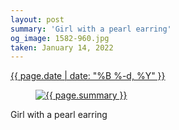 ```yaml
---
layout: post
summary: 'Girl with a pearl earring'
og_image: 1582-960.jpg
taken: January 14, 2022
---
```


<div class="post">
 <time>
  <a href="/1582">
   {{ page.date | date: "%B %-d, %Y" }}
  </a>
 </time>
 <a href="/1582">
  <figure data-taken="1/14/2022">
   <img alt="{{ page.summary }}" sizes="(min-width: 700px) 50vw, calc(100vw - 2rem)" src="{{ site.assets_url }}/1582-480.jpg" srcset="{{ site.assets_url }}/1582-240.jpg 240w, {{ site.assets_url }}/1582-480.jpg 480w, {{ site.assets_url }}/1582-720.jpg 720w, {{ site.assets_url }}/1582-960.jpg 960w"/>
  </figure>
 </a>
 <span>
  Girl with a pearl earring
 </span>
</div>
